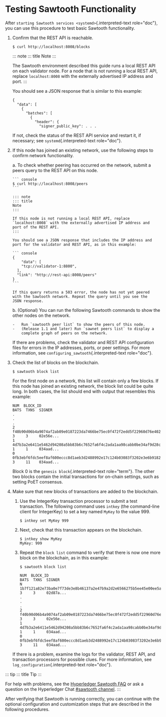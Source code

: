 # Testing Sawtooth Functionality

After `starting Sawtooth services <systemd>`{.interpreted-text
role="doc"}, you can use this procedure to test basic Sawtooth
functionality.

1.  Confirm that the REST API is reachable.

    ``` console
    $ curl http://localhost:8008/blocks
    ```

    ::: note
    ::: title
    Note
    :::

    The Sawtooth environment described this guide runs a local REST API
    on each validator node. For a node that is not running a local REST
    API, replace `localhost:8008` with the externally advertised IP
    address and port.
    :::

    You should see a JSON response that is similar to this example:

    ``` console
    {
      "data": [
        {
          "batches": [
            {
              "header": {
                "signer_public_key": . . .
    ```

    If not, check the status of the REST API service and restart it, if
    necessary; see `systemd`{.interpreted-text role="doc"}.

2.  If this node has joined an existing network, use the following steps
    to confirm network functionality.

    a.  To check whether peering has occurred on the network, submit a
        peers query to the REST API on this node.

        ``` console
        $ curl http://localhost:8008/peers
        ```

        ::: note
        ::: title
        Note
        :::

        If this node is not running a local REST API, replace
        `localhost:8008` with the externally advertised IP address and
        port of the REST API.
        :::

        You should see a JSON response that includes the IP address and
        port for the validator and REST API, as in this example:

        ``` console
        {
            "data": [
            "tcp://validator-1:8800",
          ],
          "link": "http://rest-api:8008/peers"
        }
        ```

        If this query returns a 503 error, the node has not yet peered
        with the Sawtooth network. Repeat the query until you see the
        JSON response.

    b.  (Optional) You can run the following Sawtooth commands to show
        the other nodes on the network.

        -   Run `sawtooth peer list` to show the peers of this node.
        -   (Release 1.1 and later) Run `sawnet peers list` to display a
            complete graph of peers on the network.

    If there are problems, check the validator and REST API
    configuration files for errors in the IP addresses, ports, or peer
    settings. For more information, see
    `configuring_sawtooth`{.interpreted-text role="doc"}.

3.  Check the list of blocks on the blockchain.

    ``` console
    $ sawtooth block list
    ```

    For the first node on a network, this list will contain only a few
    blocks. If this node has joined an existing network, the block list
    could be quite long. In both cases, the list should end with output
    that resembles this example:

    ``` console
    NUM  BLOCK_ID                                                                                                                          BATS  TXNS  SIGNER
    .
    .
    .
    2    f40b90d06b4a9074af2ab09e0187223da7466be75ec0f472f2edd5f22960d76e402e6c07c90b7816374891d698310dd25d9b88dce7dbcba8219d9f7c9cae1861  3     3     02e56e...
    1    4d7b3a2e6411e5462d94208a5bb83b6c7652fa6f4c2ada1aa98cabb0be34af9d28cf3da0f8ccf414aac2230179becade7cdabbd0976c4846990f29e1f96000d6  1     1     034aad...
    0    0fb3ebf6fdc5eef8af600eccc8d1aeb3d2488992e17c124b03083f3202e3e6b9182e78fef696f5a368844da2a81845df7c3ba4ad940cee5ca328e38a0f0e7aa0  3     11    034aad...
    ```

    Block 0 is the `genesis block`{.interpreted-text role="term"}. The
    other two blocks contain the initial transactions for on-chain
    settings, such as setting PoET consensus.

4.  Make sure that new blocks of transactions are added to the
    blockchain.

    1.  Use the IntegerKey transaction processor to submit a test
        transaction. The following command uses `intkey` (the
        command-line client for IntegerKey) to set a key named `MyKey`
        to the value 999.

        ``` console
        $ intkey set MyKey 999
        ```

    2.  Next, check that this transaction appears on the blockchain.

        ``` console
        $ intkey show MyKey
        MyKey: 999
        ```

    3.  Repeat the `block list` command to verify that there is now one
        more block on the blockchain, as in this example:

        ``` console
        $ sawtooth block list

        NUM  BLOCK_ID                                                                                                                          BATS  TXNS  SIGNER
        N    1b7f121a82e73ba0e7f73de3e8b46137a2e47b9a2d2e6566275b5ee45e00ee5a06395e11c8aef76ff0230cbac0c0f162bb7be626df38681b5b1064f9c18c76e5  3     3     02d87a...
        .
        .
        .
        2    f40b90d06b4a9074af2ab09e0187223da7466be75ec0f472f2edd5f22960d76e402e6c07c90b7816374891d698310dd25d9b88dce7dbcba8219d9f7c9cae1861  3     3     02e56e...
        1    4d7b3a2e6411e5462d94208a5bb83b6c7652fa6f4c2ada1aa98cabb0be34af9d28cf3da0f8ccf414aac2230179becade7cdabbd0976c4846990f29e1f96000d6  1     1     034aad...
        0    0fb3ebf6fdc5eef8af600eccc8d1aeb3d2488992e17c124b03083f3202e3e6b9182e78fef696f5a368844da2a81845df7c3ba4ad940cee5ca328e38a0f0e7aa0  3     11    034aad...
        ```

    If there is a problem, examine the logs for the validator, REST API,
    and transaction processors for possible clues. For more information,
    see `log_configuration`{.interpreted-text role="doc"}.

::: tip
::: title
Tip
:::

For help with problems, see the [Hyperledger Sawtooth
FAQ](https://sawtooth.hyperledger.org/faq/) or ask a question on the
Hyperledger Chat [#sawtooth
channel](https://chat.hyperledger.org/channel/sawtooth).
:::

After verifying that Sawtooth is running correctly, you can continue
with the optional configuration and customization steps that are
described in the following procedures.

<!--
  Licensed under Creative Commons Attribution 4.0 International License
  https://creativecommons.org/licenses/by/4.0/
-->
